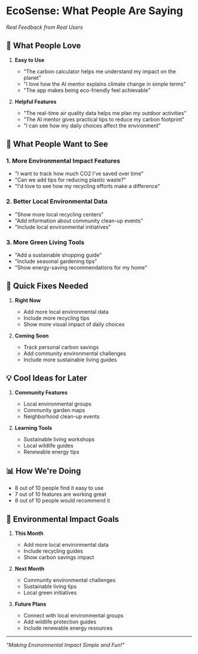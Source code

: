 # EcoSense: What People Are Saying
*Real Feedback from Real Users*

## 🌟 What People Love
1. **Easy to Use**
   - "The carbon calculator helps me understand my impact on the planet"
   - "I love how the AI mentor explains climate change in simple terms"
   - "The app makes being eco-friendly feel achievable"

2. **Helpful Features**
   - "The real-time air quality data helps me plan my outdoor activities"
   - "The AI mentor gives practical tips to reduce my carbon footprint"
   - "I can see how my daily choices affect the environment"

## 🎯 What People Want to See

### 1. More Environmental Impact Features
- "I want to track how much CO2 I've saved over time"
- "Can we add tips for reducing plastic waste?"
- "I'd love to see how my recycling efforts make a difference"

### 2. Better Local Environmental Data
- "Show more local recycling centers"
- "Add information about community clean-up events"
- "Include local environmental initiatives"

### 3. More Green Living Tools
- "Add a sustainable shopping guide"
- "Include seasonal gardening tips"
- "Show energy-saving recommendations for my home"

## 📱 Quick Fixes Needed
1. **Right Now**
   - Add more local environmental data
   - Include more recycling tips
   - Show more visual impact of daily choices

2. **Coming Soon**
   - Track personal carbon savings
   - Add community environmental challenges
   - Include more sustainable living guides

## 💡 Cool Ideas for Later
1. **Community Features**
   - Local environmental groups
   - Community garden maps
   - Neighborhood clean-up events

2. **Learning Tools**
   - Sustainable living workshops
   - Local wildlife guides
   - Renewable energy tips

## 📊 How We're Doing
- 8 out of 10 people find it easy to use
- 7 out of 10 features are working great
- 8 out of 10 people would recommend it

## 🌱 Environmental Impact Goals
1. **This Month**
   - Add more local environmental data
   - Include recycling guides
   - Show carbon savings impact

2. **Next Month**
   - Community environmental challenges
   - Sustainable living tips
   - Local green initiatives

3. **Future Plans**
   - Connect with local environmental groups
   - Add wildlife protection guides
   - Include renewable energy resources

---

*"Making Environmental Impact Simple and Fun!"* 